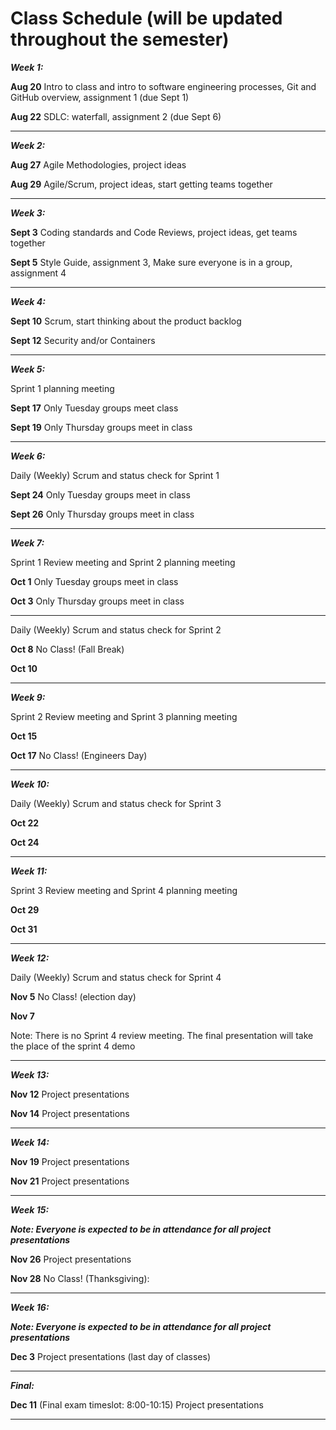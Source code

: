 
# Class Schedule (will be updated throughout the semester)

***Week 1:***

**Aug 20** Intro to class and intro to software engineering processes, Git and GitHub overview, assignment 1 (due Sept 1)

**Aug 22** SDLC: waterfall, assignment 2 (due Sept 6)

---
***Week 2:***

**Aug 27** Agile Methodologies, project ideas

**Aug 29** Agile/Scrum, project ideas, start getting teams together

---
***Week 3:***

**Sept 3** Coding standards and Code Reviews, project ideas, get teams together

**Sept 5** Style Guide, assignment 3, Make sure everyone is in a group, assignment 4 

---
***Week 4:***

**Sept 10** Scrum, start thinking about the product backlog

**Sept 12** Security and/or Containers

---
***Week 5:*** 

Sprint 1 planning meeting

**Sept 17** Only Tuesday groups meet class

**Sept 19** Only Thursday groups meet in class

---
***Week 6:***

Daily (Weekly) Scrum and status check for Sprint 1

**Sept 24** Only Tuesday groups meet in class

**Sept 26** Only Thursday groups meet in class

---

***Week 7:***

Sprint 1 Review meeting and Sprint 2 planning meeting

**Oct 1** Only Tuesday groups meet in class

**Oct 3** Only Thursday groups meet in class

---

Daily (Weekly) Scrum and status check for Sprint 2

**Oct 8** No Class! (Fall Break)

**Oct 10**

---
***Week 9:***

Sprint 2 Review meeting and Sprint 3 planning meeting

**Oct 15** 

**Oct 17**  No Class! (Engineers Day)

---
***Week 10:***

Daily (Weekly) Scrum and status check for Sprint 3

**Oct 22** 

**Oct 24** 

---
***Week 11:***

Sprint 3 Review meeting and Sprint 4 planning meeting

**Oct 29** 

**Oct 31**

---
***Week 12:***

Daily (Weekly) Scrum and status check for Sprint 4

**Nov 5**  No Class! (election day)

**Nov 7**  

Note: There is no Sprint 4 review meeting. The final presentation will take the place of the sprint 4 demo

---
***Week 13:***

**Nov 12**  Project presentations

**Nov 14** Project presentations

---
***Week 14:***

**Nov 19** Project presentations

**Nov 21** Project presentations

---
***Week 15:***

***Note: Everyone is expected to be in attendance for all project presentations***

**Nov 26**  Project presentations

**Nov 28** No Class! (Thanksgiving):

---
***Week 16:***

***Note: Everyone is expected to be in attendance for all project presentations***

**Dec 3** Project presentations (last day of classes)


---
***Final:***

**Dec 11** (Final exam timeslot: 8:00-10:15) Project presentations

---

